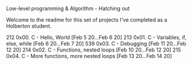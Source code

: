 Low-level programming & Algorithm - Hatching out

Welcome to the readme for this set of projects I've completed as a Holberton student. 

212 0x00. C - Hello, World [Feb 5 20...Feb 6 20]
 213 0x01. C - Variables, if, else, while [Feb 6 20...Feb 7 20]
 539 0x03. C - Debugging [Feb 11 20...Feb 12 20]
 214 0x02. C - Functions, nested loops [Feb 10 20...Feb 12 20]
 215 0x04. C - More functions, more nested loops [Feb 13 20...Feb 14 20]
